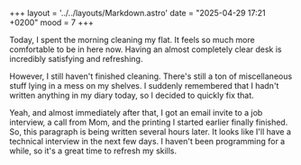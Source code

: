 +++
layout = '../../layouts/Markdown.astro'
date = "2025-04-29 17:21 +0200"
mood = 7
+++

Today, I spent the morning cleaning my flat. It feels so much more comfortable to be in here now. Having an almost completely clear desk is incredibly satisfying and refreshing.

However, I still haven't finished cleaning. There's still a ton of miscellaneous stuff lying in a mess on my shelves. I suddenly remembered that I hadn't written anything in my diary today, so I decided to quickly fix that.

Yeah, and almost immediately after that, I got an email invite to a job interview, a call from Mom, and the printing I started earlier finally finished. So, this paragraph is being written several hours later. It looks like I'll have a technical interview in the next few days. I haven't been programming for a while, so it's a great time to refresh my skills.
